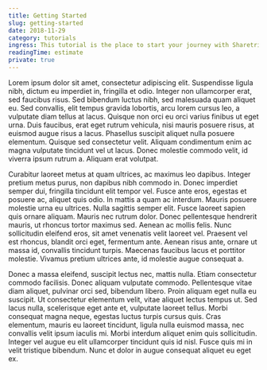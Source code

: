 ```yaml
---
title: Getting Started
slug: getting-started
date: 2018-11-29
category: tutorials
ingress: This tutorial is the place to start your journey with Sharetribe Flex.
readingTime: estimate
private: true
---
```


Lorem ipsum dolor sit amet, consectetur adipiscing elit. Suspendisse ligula
nibh, dictum eu imperdiet in, fringilla et odio. Integer non ullamcorper erat,
sed faucibus risus. Sed bibendum luctus nibh, sed malesuada quam aliquet eu. Sed
convallis, elit tempus gravida lobortis, arcu lorem cursus leo, a vulputate diam
tellus at lacus. Quisque non orci eu orci varius finibus ut eget urna. Duis
faucibus, erat eget rutrum vehicula, nisi mauris posuere risus, at euismod augue
risus a lacus. Phasellus suscipit aliquet nulla posuere elementum. Quisque sed
consectetur velit. Aliquam condimentum enim ac magna vulputate tincidunt vel ut
lacus. Donec molestie commodo velit, id viverra ipsum rutrum a. Aliquam erat
volutpat.

Curabitur laoreet metus at quam ultrices, ac maximus leo dapibus. Integer
pretium metus purus, non dapibus nibh commodo in. Donec imperdiet semper dui,
fringilla tincidunt elit tempor vel. Fusce ante eros, egestas et posuere ac,
aliquet quis odio. In mattis a quam ac interdum. Mauris posuere molestie urna eu
ultrices. Nulla sagittis semper elit. Fusce laoreet sapien quis ornare aliquam.
Mauris nec rutrum dolor. Donec pellentesque hendrerit mauris, ut rhoncus tortor
maximus sed. Aenean ac mollis felis. Nunc sollicitudin eleifend eros, sit amet
venenatis velit laoreet vel. Praesent vel est rhoncus, blandit orci eget,
fermentum ante. Aenean risus ante, ornare ut massa id, convallis tincidunt
turpis. Maecenas faucibus lacus et porttitor molestie. Vivamus pretium ultrices
ante, id molestie augue consequat a.

Donec a massa eleifend, suscipit lectus nec, mattis nulla. Etiam consectetur
commodo facilisis. Donec aliquam vulputate commodo. Pellentesque vitae diam
aliquet, pulvinar orci sed, bibendum libero. Proin aliquam eget nulla eu
suscipit. Ut consectetur elementum velit, vitae aliquet lectus tempus ut. Sed
lacus nulla, scelerisque eget ante et, vulputate laoreet tellus. Morbi consequat
magna neque, egestas luctus turpis cursus quis. Cras elementum, mauris eu
laoreet tincidunt, ligula nulla euismod massa, nec convallis velit ipsum iaculis
mi. Morbi interdum aliquet enim quis sollicitudin. Integer vel augue eu elit
ullamcorper tincidunt quis id nisl. Fusce quis mi in velit tristique bibendum.
Nunc et dolor in augue consequat aliquet eu eget ex.
